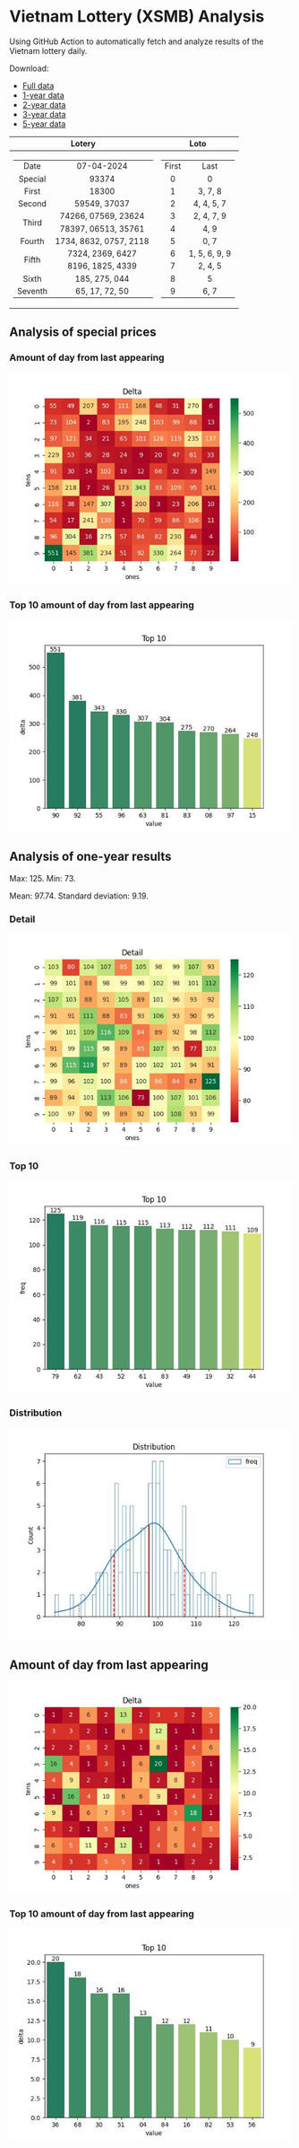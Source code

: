 # Vietnam Lottery (XSMB) Analysis

Using GitHub Action to automatically fetch and analyze results of the Vietnam lottery daily.

Download:

* [Full data](https://raw.githubusercontent.com/khiemdoan/vietnam-lottery-xsmb-analysis/main/results/xsmb.csv)
* [1-year data](https://raw.githubusercontent.com/khiemdoan/vietnam-lottery-xsmb-analysis/main/results/xsmb_1_year.csv)
* [2-year data](https://raw.githubusercontent.com/khiemdoan/vietnam-lottery-xsmb-analysis/main/results/xsmb_2_year.csv)
* [3-year data](https://raw.githubusercontent.com/khiemdoan/vietnam-lottery-xsmb-analysis/main/results/xsmb_3_year.csv)
* [5-year data](https://raw.githubusercontent.com/khiemdoan/vietnam-lottery-xsmb-analysis/main/results/xsmb_5_year.csv)

| Lotery      | Loto |
| :-----------: | :-----------: |
| <table><tr><td>Date</td><td>07-04-2024</td></tr><tr><td>Special</td><td>93374</td></tr><tr><td>First</td><td>18300</td></tr><tr><td>Second</td><td>59549, 37037</td></tr><tr><td rowspan="2">Third</td><td>74266, 07569, 23624</td></tr><tr><td>78397, 06513, 35761</td></tr><tr><td>Fourth</td><td>1734, 8632, 0757, 2118</td></tr><tr><td rowspan="2">Fifth</td><td>7324, 2369, 6427</td></tr><tr><td>8196, 1825, 4339</td></tr><tr><td>Sixth</td><td>185, 275, 044</td></tr><tr><td>Seventh</td><td>65, 17, 72, 50</td></tr></table> | <table><tr><td>First</td><td>Last</td></tr><tr><td>0</td><td>0</td></tr><tr><td>1</td><td>3, 7, 8</td></tr><tr><td>2</td><td>4, 4, 5, 7</td></tr><tr><td>3</td><td>2, 4, 7, 9</td></tr><tr><td>4</td><td>4, 9</td></tr><tr><td>5</td><td>0, 7</td></tr><tr><td>6</td><td>1, 5, 6, 9, 9</td></tr><tr><td>7</td><td>2, 4, 5</td></tr><tr><td>8</td><td>5</td></tr><tr><td>9</td><td>6, 7</td></tr></table> |


<h2>Analysis of special prices</h2>

<h3>Amount of day from last appearing</h3>

![Delta](images/special_delta.jpg)

<h3>Top 10 amount of day from last appearing</h3>

![Delta top 10](images/special_delta_top_10.jpg)

<h2>Analysis of one-year results</h2>

Max: 125. Min: 73.

Mean: 97.74. Standard deviation: 9.19.

<h3>Detail</h3>

![Detail](images/heatmap.jpg)

<h3>Top 10</h3>

![Top 10](images/top-10.jpg)

<h3>Distribution</h3>

![Distribution](images/distribution.jpg)

<h2>Amount of day from last appearing</h2>

![Delta](images/delta.jpg)

<h3>Top 10 amount of day from last appearing</h3>

![Delta top 10](images/delta_top_10.jpg)